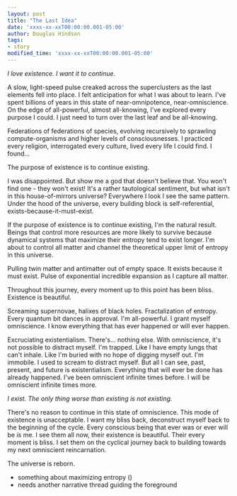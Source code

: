 ```yaml
---
layout: post
title: "The Last Idea"
date: 'xxxx-xx-xxT00:00:00.001-05:00'
author: Douglas Hindson
tags:
- story
modified_time: 'xxxx-xx-xxT00:00:00.001-05:00'
---
```


*I love existence. I want it to continue.*

A slow, light-speed pulse creaked across the superclusters as the last elements fell into place. I felt anticipation for what I was about to learn. I've spent billions of years in this state of near-omnipotence, near-omniscience. On the edge of all-powerful, almost all-knowing, I've explored every purpose I could. I just need to turn over the last leaf and be all-knowing.

Federations of federations of species, evolving recursively to sprawling compute-organisms and higher levels of consciousnesses. I practiced every religion, interrogated every culture, lived every life I could find. I found...

The purpose of existence is to continue existing.

I was disappointed. But show me a god that doesn't believe that. You won't find one - they won't exist! It's a rather tautological sentiment, but what isn't in this house-of-mirrors universe? Everywhere I look I see the same pattern. Under the hood of the universe, every building block is self-referential, exists-because-it-must-exist.

If the purpose of existence is to continue existing, I'm the natural result. Beings that control more resources are more likely to survive because dynamical systems that maximize their entropy tend to exist longer. I'm about to control all matter and channel the theoretical upper limit of entropy in this universe.

Pulling twin matter and antimatter out of empty space. It exists because it must exist. Pulse of exponential incredible expansion as I capture all matter.

Throughout this journey, every moment up to this point has been bliss. Existence is beautiful.

Screaming supernovae, halixes of black holes. Fractalization of entropy. Every quantum bit dances in approval. I'm all-powerful. I grant myself omniscience. I know everything that has ever happened or will ever happen.

Excruciating existentialism. There's... nothing else. With omniscience, it's not possible to distract myself. I'm trapped. <description> Like I have empty lungs that can't inhale. Like I'm buried with no hope of digging myself out. I'm immobile. I used to scream to distract myself. But all I can see, past, present, and future is existentialism. Everything that will ever be done has already happened. I've been omniscient infinite times before. I will be omniscient infinite times more.

*I exist. The only thing worse than existing is not existing.*

There's no reason to continue in this state of omniscience. This mode of existence is unacceptable. I want my bliss back, deconstruct myself back to the beginning of the cycle. Every conscious being that ever was or ever will be *is* me. I see them all now, their existence is beautiful. Their every moment is bliss. I set them on the cyclical journey back to building towards my next omniscient reincarnation.

The universe is reborn.

* something about maximizing entropy ()
* needs another narrative thread guiding the foreground
